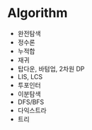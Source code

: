 # Algorithm
- 완전탐색
- 정수론
- 누적합
- 재귀
- 탑다운, 바텀업, 2차원 DP
- LIS, LCS
- 투포인터
- 이분탐색
- DFS/BFS
- 다익스트라
- 트리
